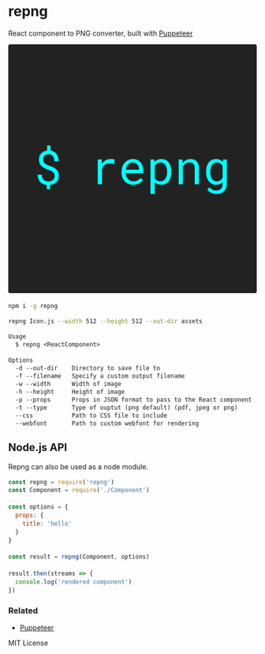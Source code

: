 
# repng

React component to PNG converter, built with [Puppeteer][puppeteer]

![](examples/repng.png)

```sh
npm i -g repng
```

```sh
repng Icon.js --width 512 --height 512 --out-dir assets
```

```
Usage
  $ repng <ReactComponent>

Options
  -d --out-dir    Directory to save file to
  -f --filename   Specify a custom output filename
  -w --width      Width of image
  -h --height     Height of image
  -p --props      Props in JSON format to pass to the React component
  -t --type       Type of ouptut (png default) (pdf, jpeg or png)
  --css           Path to CSS file to include
  --webfont       Path to custom webfont for rendering
```

## Node.js API

Repng can also be used as a node module.

```js
const repng = require('repng')
const Component = require('./Component')

const options = {
  props: {
    title: 'hello'
  }
}

const result = repng(Component, options)

result.then(streams => {
  console.log('rendered component')
})
```

### Related

- [Puppeteer][puppeteer]

MIT License

[puppeteer]: https://github.com/GoogleChrome/puppeteer
